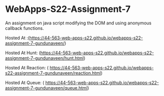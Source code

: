 # WebApps-S22-Assignment-7
An assignment on java script modifying the DOM and using anonymous callback functions.


Hosted At :(https://44-563-web-apps-s22.github.io/webapps-s22-assignment-7-gundunaveen/)

Hosted At Hunt: (https://44-563-web-apps-s22.github.io/webapps-s22-assignment-7-gundunaveen/hunt.html)

Hosted At Reaction: ( https://44-563-web-apps-s22.github.io/webapps-s22-assignment-7-gundunaveen/reaction.html)

Hosted At Queue: ( https://44-563-web-apps-s22.github.io/webapps-s22-assignment-7-gundunaveen/queue.html)